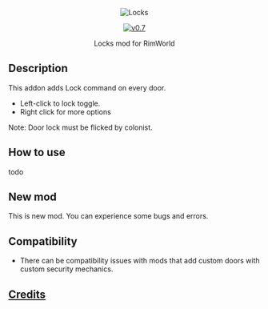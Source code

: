 <p align="center">
    <img src="https://raw.githubusercontent.com/Aviuz/Locks/master/Logo.png" alt="Locks" />
</p>
<p align="center">
  <a href="https://github.com/Aviuz/PrisonLabor/releases">
    <img src="https://img.shields.io/badge/version-1.0.0-blue.svg?style=flat" alt="v0.7" />
  </a>
</p>

<p align="center">
  Locks mod for RimWorld
</p>

## Description
This addon adds Lock command on every door.
- Left-click to lock toggle.
- Right click for more options

Note: Door lock must be flicked by colonist.

## How to use
todo

## New mod
This is new mod. You can experience some bugs and errors.

## Compatibility
* There can be compatibility issues with mods that add custom doors with custom security mechanics.

## [Credits](https://github.com/Aviuz/Locks/master/credits.md)

